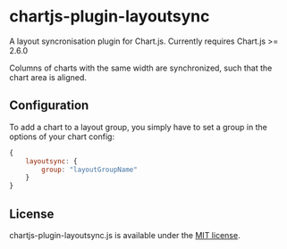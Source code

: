 # chartjs-plugin-layoutsync

A layout syncronisation plugin for Chart.js. Currently requires Chart.js >= 2.6.0

Columns of charts with the same width are synchronized, such that the chart area is aligned.

## Configuration

To add a chart to a layout group, you simply have to set a group in the options of your chart config:

```javascript
{
	layoutsync: {
		group: "layoutGroupName"
	}
}
```

## License

chartjs-plugin-layoutsync.js is available under the [MIT license](http://opensource.org/licenses/MIT).
